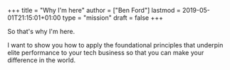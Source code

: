 +++
title = "Why I'm here"
author = ["Ben Ford"]
lastmod = 2019-05-01T21:15:01+01:00
type = "mission"
draft = false
+++

So that's why I'm here.

I want to show you how to apply the foundational principles that underpin elite
performance to your tech business so that you can make your difference in the world.
